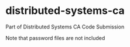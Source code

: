 # distributed-systems-ca

Part of Distributed Systems CA Code Submission

Note that password files are not included

